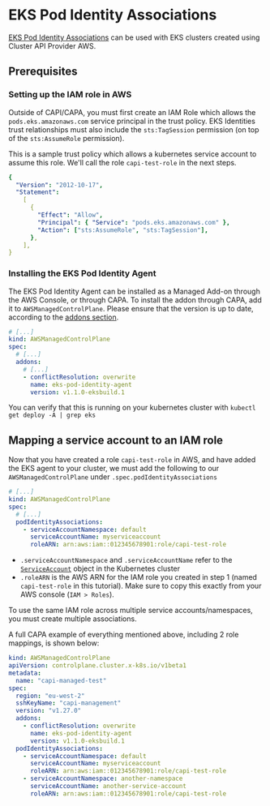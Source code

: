 # EKS Pod Identity Associations

[EKS Pod Identity Associations](https://aws.amazon.com/blogs/containers/introducing-amazon-eks-add-ons/) can be used with EKS clusters created using Cluster API Provider AWS.

## Prerequisites

### Setting up the IAM role in AWS

Outside of CAPI/CAPA, you must first create an IAM Role which allows the `pods.eks.amazonaws.com` service principal in the trust policy. EKS Identities trust relationships must also include the `sts:TagSession` permission (on top of the `sts:AssumeRole` permission).

This is a sample trust policy which allows a kubernetes service account to assume this role. We'll call the role `capi-test-role` in the next steps.

```yaml
{
  "Version": "2012-10-17",
  "Statement":
    [
      {
        "Effect": "Allow",
        "Principal": { "Service": "pods.eks.amazonaws.com" },
        "Action": ["sts:AssumeRole", "sts:TagSession"],
      },
    ],
}
```

### Installing the EKS Pod Identity Agent

The EKS Pod Identity Agent can be installed as a Managed Add-on through the AWS Console, or through CAPA.
To install the addon through CAPA, add it to `AWSManagedControlPlane`. Please ensure that the version is up to date, according to the [addons section](addons.md).

```yaml
# [...]
kind: AWSManagedControlPlane
spec:
  # [...]
  addons:
    # [...]
    - conflictResolution: overwrite
      name: eks-pod-identity-agent
      version: v1.1.0-eksbuild.1
```

You can verify that this is running on your kubernetes cluster with `kubectl get deploy -A | grep eks`

## Mapping a service account to an IAM role

Now that you have created a role `capi-test-role` in AWS, and have added the EKS agent to your cluster, we must add the following to our `AWSManagedControlPlane` under `.spec.podIdentityAssociations`

```yaml
# [...]
kind: AWSManagedControlPlane
spec:
  # [...]
  podIdentityAssociations:
    - serviceAccountNamespace: default
      serviceAccountName: myserviceaccount
      roleARN: arn:aws:iam::012345678901:role/capi-test-role
```

- `.serviceAccountNamespace` and `.serviceAccountName` refer to the [`ServiceAccount`](https://kubernetes.io/docs/tasks/configure-pod-container/configure-service-account/) object in the Kubernetes cluster
- `.roleARN` is the AWS ARN for the IAM role you created in step 1 (named `capi-test-role` in this tutorial). Make sure to copy this exactly from your AWS console (`IAM > Roles`).

To use the same IAM role across multiple service accounts/namespaces, you must create multiple associations.

A full CAPA example of everything mentioned above, including 2 role mappings, is shown below:

```yaml
kind: AWSManagedControlPlane
apiVersion: controlplane.cluster.x-k8s.io/v1beta1
metadata:
  name: "capi-managed-test"
spec:
  region: "eu-west-2"
  sshKeyName: "capi-management"
  version: "v1.27.0"
  addons:
    - conflictResolution: overwrite
      name: eks-pod-identity-agent
      version: v1.1.0-eksbuild.1
  podIdentityAssociations:
    - serviceAccountNamespace: default
      serviceAccountName: myserviceaccount
      roleARN: arn:aws:iam::012345678901:role/capi-test-role
    - serviceAccountNamespace: another-namespace
      serviceAccountName: another-service-account
      roleARN: arn:aws:iam::012345678901:role/capi-test-role
```
